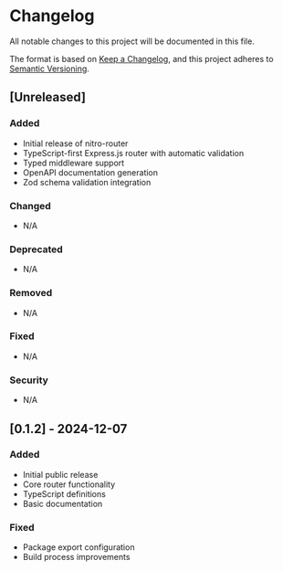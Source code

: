 # Changelog

All notable changes to this project will be documented in this file.

The format is based on [Keep a Changelog](https://keepachangelog.com/en/1.0.0/),
and this project adheres to [Semantic Versioning](https://semver.org/spec/v2.0.0.html).

## [Unreleased]

### Added
- Initial release of nitro-router
- TypeScript-first Express.js router with automatic validation
- Typed middleware support
- OpenAPI documentation generation
- Zod schema validation integration

### Changed
- N/A

### Deprecated
- N/A

### Removed
- N/A

### Fixed
- N/A

### Security
- N/A

## [0.1.2] - 2024-12-07

### Added
- Initial public release
- Core router functionality
- TypeScript definitions
- Basic documentation

### Fixed
- Package export configuration
- Build process improvements
